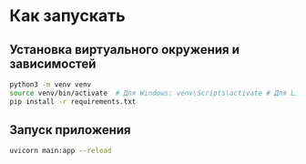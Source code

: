 # Как запускать

## Установка виртуального окружения и зависимостей

```bash
python3 -m venv venv
source venv/bin/activate  # Для Windows: venv\Scripts\activate # Для Linux: . venv/bin/activate
pip install -r requirements.txt
```

## Запуск приложения

```bash
uvicorn main:app --reload
```

